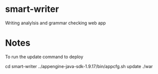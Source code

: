 # smart-writer 
Writing analylsis and grammar checking web app

# Notes
To run the update command to deploy

cd smart-writer
../appengine-java-sdk-1.9.17/bin/appcfg.sh update ./war
